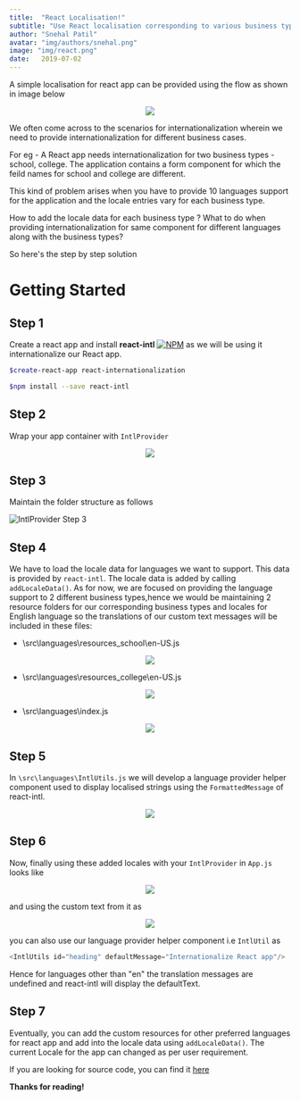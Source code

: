 ```yaml
---
title:  "React Localisation!"
subtitle: "Use React localisation corresponding to various business types"
author: "Snehal Patil"
avatar: "img/authors/snehal.png"
image: "img/react.png"
date:   2019-07-02
---
```



A simple localisation for react app can be provided using the flow as shown in image below 

<div style="text-align:center"><img src="img/blogpage/Simple_localisation.png" /></div>

We often come across to the scenarios for internationalization wherein we need to provide internationalization for different business cases.

For eg - A React app needs internationalization for two business types - school, college.
The application contains a form component for which the feild names for school and college are different.

This kind of problem arises when you have to provide 10 languages support for the application and the locale entries vary for each business type.

How to add the locale data for each business type ?
What to do when providing internationalization for same component for different languages along with the business types?


So here's the step by step solution

# Getting Started

## Step 1

Create a react app and install **react-intl** [![NPM](https://img.shields.io/npm/v/react-select.svg)](https://www.npmjs.com/package/react-intl)  as we will be using it internationalize our React app. 

``` bash 
$create-react-app react-internationalization 
```

``` bash 
$npm install --save react-intl
```

## Step 2

Wrap your app container with `IntlProvider`

<div style="text-align:center"><img src="img/blogpage/image1.png" /></div>

## Step 3

Maintain the folder structure as follows

![IntlProvider Step 3](img/blogpage/image2.png)

## Step 4

 We have to load the locale data for languages we want to support. This data is provided by `react-intl`. The locale data is added by calling `addLocaleData()`.
 As for now, we are focused on providing the language support to 2 different business types,hence we would be maintaining 2 resource folders for our corresponding business types and locales for English language so the translations of our custom text messages will be included in these files:
 

- \src\languages\resources_school\en-US.js

<div style="text-align:center"><img src="img/blogpage/image3.png" /></div>

- \src\languages\resources_college\en-US.js
   
<div style="text-align:center"><img src="img/blogpage/image4.png" /></div>

- \src\languages\index.js

<div style="text-align:center"><img src="img/blogpage/image5.png" /></div>

## Step 5

In `\src\languages\IntlUtils.js` we will develop a language provider helper component used to display localised strings using the `FormattedMessage` of react-intl.

<div style="text-align:center"><img src="img/blogpage/image8.png" /></div>

## Step 6

Now, finally using these added locales with your `IntlProvider` in `App.js` looks like

<div style="text-align:center"><img src="img/blogpage/image9.png" /></div>

and using the custom text from it as

<div style="text-align:center"><img src="img/blogpage/image10.png" /></div>

you can also use our language provider helper component i.e `IntlUtil` as

 ```js
<IntlUtils id="heading" defaultMessage="Internationalize React app"/>
```
Hence for languages other than "en" the translation messages are undefined and react-intl will display the defaultText.

## Step 7

Eventually, you can add the custom resources for other preferred languages for react app and add into the locale data using `addLocaleData()`. The current Locale for the app can changed as per user requirement.


If you are looking for source code, you can find it 
[here](https://snehalpatil-sonawane.github.io/)

**Thanks for reading!**